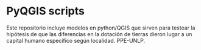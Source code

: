 # PyQGIS scripts
Este repositorio incluye modelos en python/QGIS que sirven para testear la hipótesis de que las diferencias en la dotación de tierras dieron lugar a un capital humano específico según localidad. PPE-UNLP.
